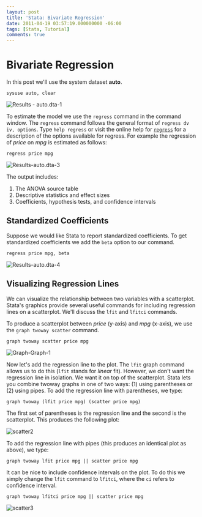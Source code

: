 ```yaml
---
layout: post
title: 'Stata: Bivariate Regression'
date: 2011-04-19 03:57:19.000000000 -06:00
tags: [Stata, Tutorial]
comments: true
---
```


# Bivariate Regression
In this post we'll use the system dataset **auto**.

	sysuse auto, clear

![Results - auto.dta-1](/img/Results-auto_dta-1.jpg)

To estimate the model we use the `regress` command in the command window. The `regress` command follows the general format of `regress dv iv, options`. Type `help regress` or visit the online help for [`regress`](http://www.stata.com/help.cgi?regress) for a description of the options available for regress. For example the regression of *price* on *mpg* is estimated as follows:

	regress price mpg

![Results-auto.dta-3](/img/Results-auto_dta-3.jpg)

The output includes:

1. The ANOVA source table
2. Descriptive statistics and effect sizes
3. Coefficients, hypothesis tests, and confidence intervals

## Standardized Coefficients

Suppose we would like Stata to report standardized coefficients. To get standardized coefficients we add the `beta` option to our command.

	regress price mpg, beta

![Results-auto.dta-4](/img/Results-auto_dta-4.jpg)

## Visualizing Regression Lines

We can visualize the relationship between two variables with a scatterplot. Stata's graphics provide several useful commands for including regression lines on a scatterplot. We'll discuss the `lfit` and `lfitci` commands.

To produce a scatterplot between *price* (y-axis) and *mpg* (x-axis), we use the `graph twoway scatter` command.

	graph twoway scatter price mpg

![Graph-Graph-1](/img/Graph-Graph-1.jpg)

Now let's add the regression line to the plot. The `lfit` graph command allows us to do this (`lfit` stands for *linear* fit). However, we don't want the regression line in isolation. We want it on top of the scatterplot. Stata lets you combine twoway graphs in one of two ways: (1) using parentheses or (2) using pipes. To add the regression line with parentheses, we type:</p>
	
	graph twoway (lfit price mpg) (scatter price mpg)	

The first set of parentheses is the regression line and the second is the scatterplot. This produces the following plot:

![scatter2](/img/scatter2.jpg)

To add the regression line with pipes (this produces an identical plot as above), we type:

	graph twoway lfit price mpg || scatter price mpg

It can be nice to include confidence intervals on the plot. To do this we simply change the `lfit` command to `lfitci`, where the `ci` refers to confidence interval.

	graph twoway lfitci price mpg || scatter price mpg

![scatter3](/img/scatter3.jpg)
